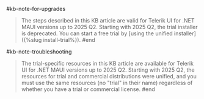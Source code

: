 #kb-note-for-upgrades
> The steps described in this KB article are valid for Telerik UI for .NET MAUI versions up to 2025 Q2. Starting with 2025 Q2, the trial installer is deprecated. You can start a free trial by [using the unified installer]({%slug install-trial%}).
#end

#kb-note-troubleshooting
> The trial-specific resources in this KB article are available for Telerik UI for .NET MAUI versions up to 2025 Q2. Starting with 2025 Q2, the resources for trial and commercial distributions were unified, and you must use the same resources (no "trial" in their name) regardless of whether you have a trial or commercial license.
#end